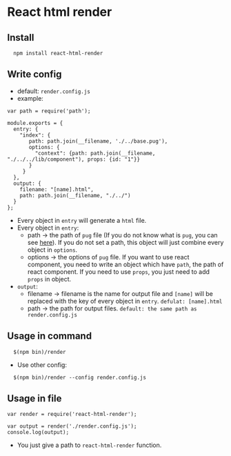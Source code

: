 # React html render

## Install

```
  npm install react-html-render
```

## Write config

- default: `render.config.js`
- example:
```
var path = require('path');

module.exports = { 
  entry: {
    "index": {
       path: path.join(__filename, './../base.pug'),
       options: {
         "context": {path: path.join(__filename, "./../../lib/component"), props: {id: "1"}}
       }   
     }   
  },  
  output: {
    filename: "[name].html",
    path: path.join(__filename, "./../")
  }
};
```

- Every object in `entry` will generate a `html` file.
- Every object in `entry`:
    - path -> the path of `pug` file (If you do not know what is `pug`, you can see [here](https://github.com/pugjs/pug)). If you do not set a path, this object will just combine every object in `options`.
    - options -> the options of `pug` file. If you want to use react component, you need to write an object which have `path`, the path of react component. If you need to use `props`, you just need to add `props` in object.
- `output`:
    - filename -> filename is the name for output file and `[name]` will be replaced with the key of every object in `entry`. `defulat: [name].html`
    - path -> the path for output files. `default: the same path as render.config.js`

## Usage in command

```
  $(npm bin)/render
```

- Use other config:
```
  $(npm bin)/render --config render.config.js
```

## Usage in file

```
var render = require('react-html-render');

var output = render('./render.config.js');
console.log(output);
```
- You just give a path to `react-html-render` function.

